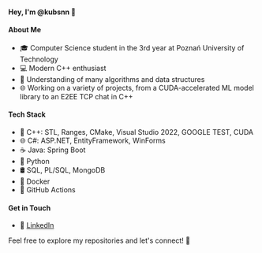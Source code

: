 #### Hey, I'm @kubsnn 👋

#### About Me
- 🎓 Computer Science student in the 3rd year at Poznań University of Technology
- 💻 Modern C++ enthusiast
- 🧠 Understanding of many algorithms and data structures
- 🌐 Working on a variety of projects, from a CUDA-accelerated ML model library to an E2EE TCP chat in C++

#### Tech Stack
- 🚀 C++: STL, Ranges, CMake, Visual Studio 2022, GOOGLE TEST, CUDA
- 🌐 C#: ASP.NET, EntityFramework, WinForms
- ☕ Java: Spring Boot
- 🐍 Python
- 🛢️ SQL, PL/SQL, MongoDB
- 🐳 Docker
- 🤖 GitHub Actions

#### Get in Touch
- 💬 [LinkedIn](https://www.linkedin.com/in/jakub-aszyk-16080522a/)

Feel free to explore my repositories and let's connect! 🚀
